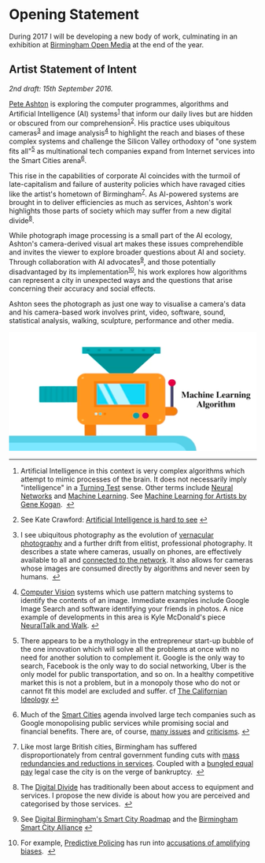 <h1 id="toc_0">Opening Statement</h1>

<p>During 2017 I will be developing a new body of work, culminating in an exhibition at <a href="http://bom.org.uk">Birmingham Open Media</a> at the end of the year. </p>

<h2 id="toc_1">Artist Statement of Intent</h2>

<p><em>2nd draft: 15th September 2016.</em></p>

<p><a href="http://peteashton.com">Pete Ashton</a> is exploring the computer programmes, algorithms and Artificial Intelligence (AI) systems<sup id="fnref1"><a href="#fn1" rel="footnote">1</a></sup> that inform our daily lives but are hidden or obscured from our comprehension<sup id="fnref2"><a href="#fn2" rel="footnote">2</a></sup>. His practice uses ubiquitous cameras<sup id="fnref3"><a href="#fn3" rel="footnote">3</a></sup> and image analysis<sup id="fnref4"><a href="#fn4" rel="footnote">4</a></sup> to highlight the reach and biases of these complex systems and challenge the Silicon Valley orthodoxy of &quot;one system fits all&quot;<sup id="fnref5"><a href="#fn5" rel="footnote">5</a></sup> as multinational tech companies expand from Internet services into the Smart Cities arena<sup id="fnref6"><a href="#fn6" rel="footnote">6</a></sup>. </p>

<p>This rise in the capabilities of corporate AI coincides with the turmoil of late-capitalism and failure of austerity policies which have ravaged cities like the artist&#39;s hometown of Birmingham<sup id="fnref7"><a href="#fn7" rel="footnote">7</a></sup>. As AI-powered systems are brought in to deliver efficiencies as much as services, Ashton&#39;s work highlights those parts of society which may suffer from a new digital divide<sup id="fnref8"><a href="#fn8" rel="footnote">8</a></sup>. </p>

<p>While photograph image processing is a small part of the AI ecology, Ashton&#39;s camera-derived visual art makes these issues comprehendible and invites the viewer to explore broader questions about AI and society. Through collaboration with AI advocates<sup id="fnref9"><a href="#fn9" rel="footnote">9</a></sup>, and those potentially disadvantaged by its implementation<sup id="fnref10"><a href="#fn10" rel="footnote">10</a></sup>, his work explores how algorithms can represent a city in unexpected ways and the questions that arise concerning their accuracy and social effects. </p>

<p>Ashton sees the photograph as just one way to visualise a camera&#39;s data and his camera-based work involves print, video, software, sound, statistical analysis, walking, sculpture, performance and other media.</p>

<p><img src="https://raw.githubusercontent.com/peteash10/2017-body-of-work/master/images/Machine%20Learning%20Algorithm.png" alt=""></p>

<div class="footnotes">
<hr>
<ol>

<li id="fn1">
<p>Artificial Intelligence in this context is very complex algorithms which attempt to mimic processes of the brain. It does not necessarily imply &quot;intelligence&quot; in a <a href="https://en.wikipedia.org/wiki/Turing_test">Turning Test</a> sense. Other terms include <a href="https://en.wikipedia.org/wiki/Artificial_neural_network">Neural Networks</a> and <a href="https://en.wikipedia.org/wiki/Machine_learning">Machine Learning</a>. See <a href="https://medium.com/@genekogan/machine-learning-for-artists-e93d20fdb097#.zets4x170">Machine Learning for Artists by Gene Kogan</a>. &nbsp;<a href="#fnref1" rev="footnote">&#8617;</a></p>
</li>

<li id="fn2">
<p>See Kate Crawford: <a href="https://medium.com/@katecrawford/artificial-intelligence-is-hard-to-see-a71e74f386db">Artificial Intelligence is hard to see</a>&nbsp;<a href="#fnref2" rev="footnote">&#8617;</a></p>
</li>

<li id="fn3">
<p>I see ubiquitous photography as the evolution of <a href="https://en.wikipedia.org/wiki/Vernacular_photography">vernacular photography</a> and a further drift from elitist, professional photography. It describes a state where cameras, usually on phones, are effectively available to all and <a href="http://kottke.org/14/01/goodbye-cameras-hello-networked-lenses">connected to the network</a>. It also allows for cameras whose images are consumed directly by algorithms and never seen by humans. &nbsp;<a href="#fnref3" rev="footnote">&#8617;</a></p>
</li>

<li id="fn4">
<p><a href="https://en.wikipedia.org/wiki/Computer_vision">Computer Vision</a> systems which use pattern matching systems to identify the contents of an image. Immediate examples include Google Image Search and software identifying your friends in photos. A nice example of developments in this area is Kyle McDonald&#39;s piece <a href="https://vimeo.com/146492001">NeuralTalk and Walk</a>.&nbsp;<a href="#fnref4" rev="footnote">&#8617;</a></p>
</li>

<li id="fn5">
<p>There appears to be a mythology in the entrepreneur start-up bubble of the one innovation which will solve all the problems at once with no need for another solution to complement it. Google is the only way to search, Facebook is the only way to do social networking, Uber is the only model for public transportation, and so on. In a healthy competitive market this is not a problem, but in a monopoly those who do not or cannot fit this model are excluded and suffer. cf <a href="https://en.wikipedia.org/wiki/The_Californian_Ideology">The Californian Ideology</a>&nbsp;<a href="#fnref5" rev="footnote">&#8617;</a></p>
</li>

<li id="fn6">
<p>Much of the <a href="https://en.wikipedia.org/wiki/Smart_city">Smart Cities</a> agenda involved large tech companies such as Google monopolising public services while promising social and financial benefits. There are, of course, <a href="https://en.wikipedia.org/wiki/Surveillance_issues_in_smart_cities">many issues</a> and <a href="https://www.theguardian.com/commentisfree/2016/sep/10/only-public-sector-finds-smart-technology-sexy?CMP=twt_gu">criticisms</a>.&nbsp;<a href="#fnref6" rev="footnote">&#8617;</a></p>
</li>

<li id="fn7">
<p>Like most large British cities, Birmingham has suffered disproportionately from central government funding cuts with <a href="http://www.birminghammail.co.uk/news/midlands-news/expect-less-birmingham-city-council-9437162">mass redundancies and reductions in services</a>. Coupled with a <a href="http://www.bbc.co.uk/news/uk-england-birmingham-20294633">bungled equal pay</a> legal case the city is on the verge of bankruptcy. &nbsp;<a href="#fnref7" rev="footnote">&#8617;</a></p>
</li>

<li id="fn8">
<p>The <a href="https://en.wikipedia.org/wiki/Digital_divide">Digital Divide</a> has traditionally been about access to equipment and services. I propose the new divide is about how you are perceived and categorised by those services. &nbsp;<a href="#fnref8" rev="footnote">&#8617;</a></p>
</li>

<li id="fn9">
<p>See <a href="http://digitalbirmingham.co.uk/service/smart-cities/">Digital Birmingham&#39;s Smart City Roadmap</a> and the <a href="https://birminghamsmartcityalliance.wordpress.com">Birmingham Smart City Alliance</a>&nbsp;<a href="#fnref9" rev="footnote">&#8617;</a></p>
</li>

<li id="fn10">
<p>For example, <a href="https://en.wikipedia.org/wiki/Predictive_policing">Predictive Policing</a> has run into <a href="http://www.civilrights.org/press/2016/predictive-policing-statement.html">accusations of amplifying biases</a>. &nbsp;<a href="#fnref10" rev="footnote">&#8617;</a></p>
</li>

</ol>
</div>
